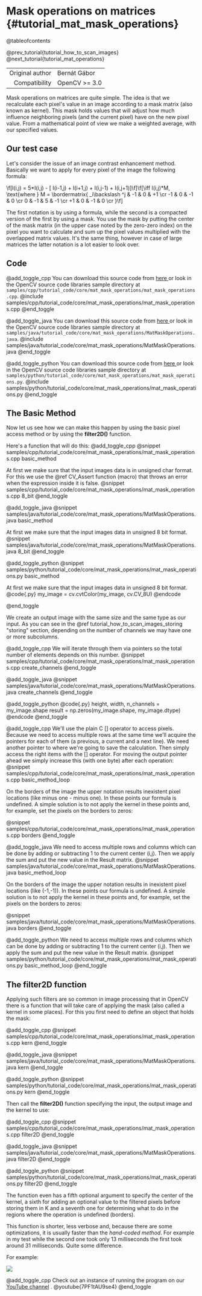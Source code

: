 Mask operations on matrices {#tutorial_mat_mask_operations}
===========================

@tableofcontents

@prev_tutorial{tutorial_how_to_scan_images}
@next_tutorial{tutorial_mat_operations}

|    |    |
| -: | :- |
| Original author | Bernát Gábor |
| Compatibility | OpenCV >= 3.0 |

Mask operations on matrices are quite simple. The idea is that we recalculate each pixel's value in
an image according to a mask matrix (also known as kernel). This mask holds values that will adjust
how much influence neighboring pixels (and the current pixel) have on the new pixel value. From a
mathematical point of view we make a weighted average, with our specified values.

Our test case
-------------

Let's consider the issue of an image contrast enhancement method. Basically we want to apply for
every pixel of the image the following formula:

\f[I(i,j) = 5*I(i,j) - [ I(i-1,j) + I(i+1,j) + I(i,j-1) + I(i,j+1)]\f]\f[\iff I(i,j)*M, \text{where }
M = \bordermatrix{ _i\backslash ^j  & -1 &  0 & +1 \cr
                     -1 &  0 & -1 &  0 \cr
                      0 & -1 &  5 & -1 \cr
                     +1 &  0 & -1 &  0 \cr
                 }\f]

The first notation is by using a formula, while the second is a compacted version of the first by
using a mask. You use the mask by putting the center of the mask matrix (in the upper case noted by
the zero-zero index) on the pixel you want to calculate and sum up the pixel values multiplied with
the overlapped matrix values. It's the same thing, however in case of large matrices the latter
notation is a lot easier to look over.

Code
----

@add_toggle_cpp
You can download this source code from [here
](https://raw.githubusercontent.com/opencv/opencv/master/samples/cpp/tutorial_code/core/mat_mask_operations/mat_mask_operations.cpp) or look in the
OpenCV source code libraries sample directory at
`samples/cpp/tutorial_code/core/mat_mask_operations/mat_mask_operations.cpp`.
@include samples/cpp/tutorial_code/core/mat_mask_operations/mat_mask_operations.cpp
@end_toggle

@add_toggle_java
You can download this source code from [here
](https://raw.githubusercontent.com/opencv/opencv/master/samples/java/tutorial_code/core/mat_mask_operations/MatMaskOperations.java) or look in the
OpenCV source code libraries sample directory at
`samples/java/tutorial_code/core/mat_mask_operations/MatMaskOperations.java`.
@include samples/java/tutorial_code/core/mat_mask_operations/MatMaskOperations.java
@end_toggle

@add_toggle_python
You can download this source code from [here
](https://raw.githubusercontent.com/opencv/opencv/master/samples/python/tutorial_code/core/mat_mask_operations/mat_mask_operations.py) or look in the
OpenCV source code libraries sample directory at
`samples/python/tutorial_code/core/mat_mask_operations/mat_mask_operations.py`.
@include samples/python/tutorial_code/core/mat_mask_operations/mat_mask_operations.py
@end_toggle

The Basic Method
----------------

Now let us see how we can make this happen by using the basic pixel access method or by using the
**filter2D()** function.

Here's a function that will do this:
@add_toggle_cpp
@snippet samples/cpp/tutorial_code/core/mat_mask_operations/mat_mask_operations.cpp basic_method

At first we make sure that the input images data is in unsigned char format. For this we use the
@ref CV_Assert function (macro) that throws an error when the expression inside it is false.
@snippet samples/cpp/tutorial_code/core/mat_mask_operations/mat_mask_operations.cpp 8_bit
@end_toggle

@add_toggle_java
@snippet samples/java/tutorial_code/core/mat_mask_operations/MatMaskOperations.java basic_method

At first we make sure that the input images data in unsigned 8 bit format.
@snippet samples/java/tutorial_code/core/mat_mask_operations/MatMaskOperations.java 8_bit
@end_toggle

@add_toggle_python
@snippet samples/python/tutorial_code/core/mat_mask_operations/mat_mask_operations.py basic_method

At first we make sure that the input images data in unsigned 8 bit format.
@code{.py}
my_image = cv.cvtColor(my_image, cv.CV_8U)
@endcode

@end_toggle

We create an output image with the same size and the same type as our input. As you can see in the
@ref tutorial_how_to_scan_images_storing "storing" section, depending on the number of channels we may have one or more
subcolumns.

@add_toggle_cpp
We will iterate through them via pointers so the total number of elements depends on
this number.
@snippet samples/cpp/tutorial_code/core/mat_mask_operations/mat_mask_operations.cpp create_channels
@end_toggle

@add_toggle_java
@snippet samples/java/tutorial_code/core/mat_mask_operations/MatMaskOperations.java create_channels
@end_toggle

@add_toggle_python
@code{.py}
height, width, n_channels = my_image.shape
result = np.zeros(my_image.shape, my_image.dtype)
@endcode
@end_toggle

@add_toggle_cpp
We'll use the plain C [] operator to access pixels. Because we need to access multiple rows at the
same time we'll acquire the pointers for each of them (a previous, a current and a next line). We
need another pointer to where we're going to save the calculation. Then simply access the right
items with the [] operator. For moving the output pointer ahead we simply increase this (with one
byte) after each operation:
@snippet samples/cpp/tutorial_code/core/mat_mask_operations/mat_mask_operations.cpp basic_method_loop

On the borders of the image the upper notation results inexistent pixel locations (like minus one -
minus one). In these points our formula is undefined. A simple solution is to not apply the kernel
in these points and, for example, set the pixels on the borders to zeros:

@snippet samples/cpp/tutorial_code/core/mat_mask_operations/mat_mask_operations.cpp borders
@end_toggle

@add_toggle_java
We need to access multiple rows and columns which can be done by adding or subtracting 1 to the current center (i,j).
Then we apply the sum and put the new value in the Result matrix.
@snippet samples/java/tutorial_code/core/mat_mask_operations/MatMaskOperations.java basic_method_loop

On the borders of the image the upper notation results in inexistent pixel locations (like (-1,-1)).
In these points our formula is undefined. A simple solution is to not apply the kernel
in these points and, for example, set the pixels on the borders to zeros:

@snippet samples/java/tutorial_code/core/mat_mask_operations/MatMaskOperations.java borders
@end_toggle

@add_toggle_python
We need to access multiple rows and columns which can be done by adding or subtracting 1 to the current center (i,j).
Then we apply the sum and put the new value in the Result matrix.
@snippet samples/python/tutorial_code/core/mat_mask_operations/mat_mask_operations.py basic_method_loop
@end_toggle

The filter2D function
---------------------

Applying such filters are so common in image processing that in OpenCV there is a function that
will take care of applying the mask (also called a kernel in some places). For this you first need
to define an object that holds the mask:

@add_toggle_cpp
@snippet samples/cpp/tutorial_code/core/mat_mask_operations/mat_mask_operations.cpp kern
@end_toggle

@add_toggle_java
@snippet samples/java/tutorial_code/core/mat_mask_operations/MatMaskOperations.java kern
@end_toggle

@add_toggle_python
@snippet samples/python/tutorial_code/core/mat_mask_operations/mat_mask_operations.py kern
@end_toggle

Then call the **filter2D()** function specifying the input, the output image and the kernel to
use:

@add_toggle_cpp
@snippet samples/cpp/tutorial_code/core/mat_mask_operations/mat_mask_operations.cpp filter2D
@end_toggle

@add_toggle_java
@snippet samples/java/tutorial_code/core/mat_mask_operations/MatMaskOperations.java filter2D
@end_toggle

@add_toggle_python
@snippet samples/python/tutorial_code/core/mat_mask_operations/mat_mask_operations.py filter2D
@end_toggle

The function even has a fifth optional argument to specify the center of the kernel, a sixth
for adding an optional value to the filtered pixels before storing them in K and a seventh one
for determining what to do in the regions where the operation is undefined (borders).

This function is shorter, less verbose and, because there are some optimizations, it is usually faster
than the *hand-coded method*. For example in my test while the second one took only 13
milliseconds the first took around 31 milliseconds. Quite some difference.

For example:

![](images/resultMatMaskFilter2D.png)

@add_toggle_cpp
Check out an instance of running the program on our [YouTube
channel](http://www.youtube.com/watch?v=7PF1tAU9se4) .
@youtube{7PF1tAU9se4}
@end_toggle
